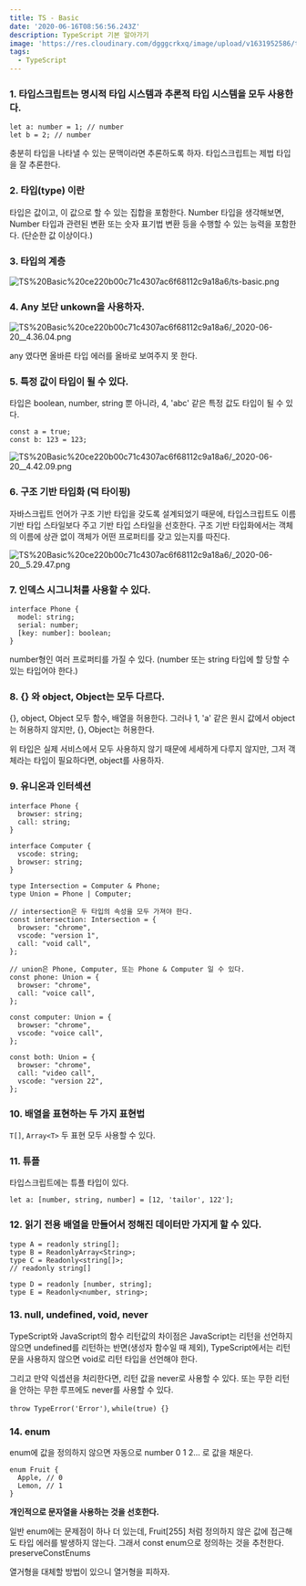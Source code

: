 ```yaml
---
title: TS - Basic
date: '2020-06-16T08:56:56.243Z'
description: TypeScript 기본 알아가기
image: 'https://res.cloudinary.com/dgggcrkxq/image/upload/v1631952586/tlog/cover/typescript_edpims.jpg'
tags:
  - TypeScript
---
```


### 1. 타입스크립트는 명시적 타입 시스템과 추론적 타입 시스템을 모두 사용한다.

```tsx
let a: number = 1; // number
let b = 2; // number
```

충분히 타입을 나타낼 수 있는 문맥이라면 추론하도록 하자. 타입스크립트는 제법 타입을 잘 추론한다.

### 2. 타입(type) 이란

타입은 값이고, 이 값으로 할 수 있는 집합을 포함한다. Number 타입을 생각해보면, Number 타입과 관련된 변환 또는 숫자 표기법 변환 등을 수행할 수 있는 능력을 포함한다. (단순한 값 이상이다.)

### 3. 타입의 계층

![TS%20Basic%20ce220b00c71c4307ac6f68112c9a18a6/ts-basic.png](TS%20Basic%20ce220b00c71c4307ac6f68112c9a18a6/ts-basic.png)

### 4. Any 보단 unkown을 사용하자.

![TS%20Basic%20ce220b00c71c4307ac6f68112c9a18a6/_2020-06-20__4.36.04.png](TS%20Basic%20ce220b00c71c4307ac6f68112c9a18a6/_2020-06-20__4.36.04.png)

any 였다면 올바른 타입 에러를 올바로 보여주지 못 한다.

### 5. 특정 값이 타입이 될 수 있다.

타입은 boolean, number, string 뿐 아니라, 4, 'abc' 같은 특정 값도 타입이 될 수 있다.

```tsx
const a = true;
const b: 123 = 123;
```

![TS%20Basic%20ce220b00c71c4307ac6f68112c9a18a6/_2020-06-20__4.42.09.png](TS%20Basic%20ce220b00c71c4307ac6f68112c9a18a6/_2020-06-20__4.42.09.png)

### 6. 구조 기반 타입화 (덕 타이핑)

자바스크립트 언어가 구조 기반 타입을 갖도록 설계되었기 때문에, 타입스크립트도 이름 기반 타입 스타일보다 주고 기반 타입 스타일을 선호한다. 구조 기반 타입화에서는 객체의 이름에 상관 없이 객체가 어떤 프로퍼티를 갖고 있는지를 따진다.

![TS%20Basic%20ce220b00c71c4307ac6f68112c9a18a6/_2020-06-20__5.29.47.png](TS%20Basic%20ce220b00c71c4307ac6f68112c9a18a6/_2020-06-20__5.29.47.png)

### 7. 인덱스 시그니처를 사용할 수 있다.

```tsx
interface Phone {
  model: string;
  serial: number;
  [key: number]: boolean;
}
```

number형인 여러 프로퍼티를 가질 수 있다. (number 또는 string 타입에 할 당할 수 있는 타입어야 한다.)

### 8. {} 와 object, Object는 모두 다르다.

{}, object, Object 모두 함수, 배열을 허용한다. 그러나 1, 'a' 같은 원시 값에서 object는 허용하지 않지만, {}, Object는 허용한다.

위 타입은 실제 서비스에서 모두 사용하지 않기 때문에 세세하게 다루지 않지만, 그저 객체라는 타입이 필요하다면, object를 사용하자.

### 9. 유니온과 인터섹션

```tsx
interface Phone {
  browser: string;
  call: string;
}

interface Computer {
  vscode: string;
  browser: string;
}

type Intersection = Computer & Phone;
type Union = Phone | Computer;

// intersection은 두 타입의 속성을 모두 가져야 한다.
const intersection: Intersection = {
  browser: "chrome",
  vscode: "version 1",
  call: "void call",
};

// union은 Phone, Computer, 또는 Phone & Computer 일 수 있다.
const phone: Union = {
  browser: "chrome",
  call: "voice call",
};

const computer: Union = {
  browser: "chrome",
  vscode: "voice call",
};

const both: Union = {
  browser: "chrome",
  call: "video call",
  vscode: "version 22",
};
```

### 10. 배열을 표현하는 두 가지 표현법

`T[]`, `Array<T>` 두 표현 모두 사용할 수 있다.

### 11. 튜플

타입스크립트에는 튜플 타입이 있다.

```tsx
let a: [number, string, number] = [12, 'tailor', 122'];
```

### 12. 읽기 전용 배열을 만들어서 정해진 데이터만 가지게 할 수 있다.

```tsx
type A = readonly string[];
type B = ReadonlyArray<String>;
type C = Readonly<string[]>;
// readonly string[]

type D = readonly [number, string];
type E = Readonly<number, string>;
```

### 13. null, undefined, void, never

TypeScript와 JavaScript의 함수 리턴값의 차이점은 JavaScript는 리턴을 선언하지 않으면 undefined를 리턴하는 반면(생성자 함수일 때 제외), TypeScript에서는 리턴문을 사용하지 않으면 void로 리턴 타입을 선언해야 한다.

그리고 만약 익셉션을 처리한다면, 리턴 값을 never로 사용할 수 있다. 또는 무한 리턴을 안하는 무한 루프에도 never를 사용할 수 있다.

`throw TypeError('Error')`, `while(true) {}`

### 14. enum

enum에 값을 정의하지 않으면 자동으로 number 0 1 2... 로 값을 채운다.

```tsx
enum Fruit {
  Apple, // 0
  Lemon, // 1
}
```

**개인적으로 문자열을 사용하는 것을 선호한다.**

일반 enum에는 문제점이 하나 더 있는데, Fruit[255] 처럼 정의하지 않은 값에 접근해도 타입 에러를 발생하지 않는다. 그래서 const enum으로 정의하는 것을 추천한다.
preserveConstEnums

열거형을 대체할 방법이 있으니 열거형을 피하자.
